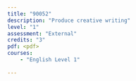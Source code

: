 ```yaml
---
title: "90052"
description: "Produce creative writing"
level: "1"
assessment: "External"
credits: "3"
pdf: <pdf>
courses:
    - "English Level 1"
    
---
```

